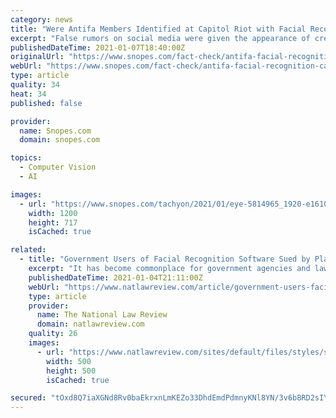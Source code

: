 ```yaml
---
category: news
title: "Were Antifa Members Identified at Capitol Riot with Facial Recognition Software?"
excerpt: "False rumors on social media were given the appearance of credibility when they were rehashed in a new article."
publishedDateTime: 2021-01-07T18:40:00Z
originalUrl: "https://www.snopes.com/fact-check/antifa-facial-recognition-capitol/"
webUrl: "https://www.snopes.com/fact-check/antifa-facial-recognition-capitol/"
type: article
quality: 34
heat: 34
published: false

provider:
  name: Snopes.com
  domain: snopes.com

topics:
  - Computer Vision
  - AI

images:
  - url: "https://www.snopes.com/tachyon/2021/01/eye-5814965_1920-e1610038979612.jpg"
    width: 1200
    height: 717
    isCached: true

related:
  - title: "Government Users of Facial Recognition Software Sued by Plaintiff Alleging Wrongful Imprisonment Over Case of Mistaken Identity"
    excerpt: "It has become commonplace for government agencies and law enforcement, particularly in large metropolitan areas, to use facial recognition software.  These entities are a major client base o"
    publishedDateTime: 2021-01-04T21:11:00Z
    webUrl: "https://www.natlawreview.com/article/government-users-facial-recognition-software-sued-plaintiff-alleging-wrongful"
    type: article
    provider:
      name: The National Law Review
      domain: natlawreview.com
    quality: 26
    images:
      - url: "https://www.natlawreview.com/sites/default/files/styles/social_media/public/article/aux/17444/biometrics%20facial%20face%20recognition%20cybersecurity_2_0.jpg?itok=1gtosM8X"
        width: 500
        height: 500
        isCached: true

secured: "tOxd8Q7iaXGNd8Rv0baEkrxnLmKEZo33DhdEmdPdmnyKNl8YN/3v6b8RD2sIY6LLF7jsp6bQHPsbaUsuzRxXUaq7MaCHqiQJ/RK9dwL9oOCDLgr/c2pAHDFFDean3lJlWvk66SWus4Ujj9Ea9/JXOBS39N3AnMNpfX6yXNykIq6B1tQaMdbTe5P2EXvbUOWrVOweiintBIlLRzalwtfPvYro2VNAMAXbV41YP9h1NQVX0g+mcCRSllpcrP71qmWry77hwdGxX9qvqzoD6DHeCDOeFdp/mtxLlib9zExdORtrrmnpJabru2Brd7kYGqOezI0jnaDVUTWJRy0Jc33byytr3gsxaxiQWBsII3iF6KI=;ivI/7Vw0PJPBrUFntVU79Q=="
---
```


